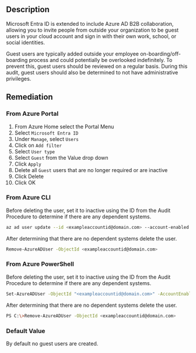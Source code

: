 ## Description

Microsoft Entra ID is extended to include Azure AD B2B collaboration, allowing you to invite people from outside your organization to be guest users in your cloud account and sign in with their own work, school, or social identities.

Guest users are typically added outside your employee on-boarding/off-boarding process and could potentially be overlooked indefinitely. To prevent this, guest users should be reviewed on a regular basis. During this audit, guest users should also be determined to not have administrative privileges.

## Remediation

### From Azure Portal

1. From Azure Home select the Portal Menu
2. Select `Microsoft Entra ID`
3. Under `Manage`, select `Users`
4. Click on `Add filter`
5. Select `User type`
6. Select `Guest` from the Value drop down
7. Click `Apply`
8. Delete all `Guest` users that are no longer required or are inactive
9. Click Delete
10. Click OK

### From Azure CLI

Before deleting the user, set it to inactive using the ID from the Audit Procedure to determine if there are any dependent systems.

```bash
az ad user update --id <exampleaccountid@domain.com> --account-enabled {false}
```

After determining that there are no dependent systems delete the user.

```bash
Remove-AzureADUser -ObjectId <exampleaccountid@domain.com>
```

### From Azure PowerShell

Before deleting the user, set it to inactive using the ID from the Audit Procedure to determine if there are any dependent systems.

```bash
Set-AzureADUser -ObjectId "<exampleaccountid@domain.com>" -AccountEnabled false
```

After determining that there are no dependent systems delete the user.

```bash
PS C:\>Remove-AzureADUser -ObjectId <exampleaccountid@domain.com>
```

### Default Value

By default no guest users are created.
